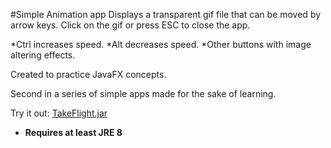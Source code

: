 #Simple Animation app
Displays a transparent gif file that can be moved by arrow keys.
Click on the gif or press ESC to close the app.

*Ctrl increases speed.
*Alt decreases speed.
*Other buttons with image altering effects.

Created to practice JavaFX concepts.

Second in a series of simple apps made for the sake of learning.

Try it out: [TakeFlight.jar](https://github.com/Javaliant/TakeFlight/blob/master/TakeFlight.jar?raw=true) 

* **Requires at least JRE 8**
